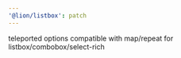 ```yaml
---
'@lion/listbox': patch
---
```


teleported options compatible with map/repeat for listbox/combobox/select-rich
